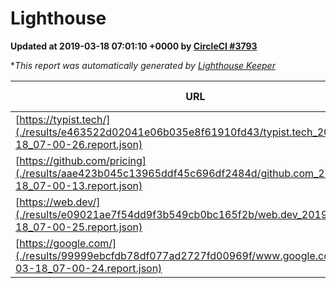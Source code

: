 
# Lighthouse

**Updated at 2019-03-18 07:01:10 +0000 by [CircleCI #3793](https://circleci.com/gh/ItinerisLtd/lighthouse-keeper-example/3793)**

**This report was automatically generated by [Lighthouse Keeper](https://github.com/itinerisltd/lighthouse-keeper)*

| URL | Performance | Accessibility | Best Practices | SEO | PWA | Updated At |
| --- | --- | --- | --- | --- | --- | --- |
| [https://typist.tech/](./results/e463522d02041e06b035e8f61910fd43/typist.tech_2019-03-18_07-00-26.report.json) | 1 |  |  |  |  | 2019-03-18T07:00:26.778Z |
| [https://github.com/pricing](./results/aae423b045c13965ddf45c696df2484d/github.com_2019-03-18_07-00-13.report.json) | 0.58 | 0.89 | 0.93 | 0.9 | 0.58 | 2019-03-18T07:00:13.849Z |
| [https://web.dev/](./results/e09021ae7f54dd9f3b549cb0bc165f2b/web.dev_2019-03-18_07-00-25.report.json) | 0.91 | 0.93 | 1 | 0.87 | 1 | 2019-03-18T07:00:25.927Z |
| [https://google.com/](./results/99999ebcfdb78df077ad2727fd00969f/www.google.com_2019-03-18_07-00-24.report.json) | 0.9 | 0.71 | 0.93 | 0.8 | 0.58 | 2019-03-18T07:00:24.222Z |
